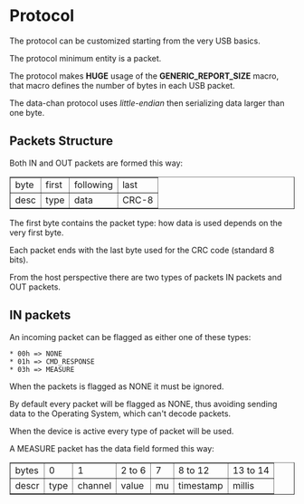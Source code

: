 # Protocol

The protocol can be customized starting from the very USB basics.

The protocol minimum entity is a packet.

The protocol makes __HUGE__ usage of the __GENERIC_REPORT_SIZE__ macro,
that macro defines the number of bytes in each USB packet.

The data-chan protocol uses *little-endian* then serializing data larger than one byte.


## Packets Structure

Both IN and OUT packets are formed this way:

<table border="1">
	<tr>
		<td>byte</td>
		<td>first</td>
		<td>following</td>
		<td>last</td>
	</tr>
	<tr>
		<td>desc</td>
		<td>type</td>
		<td>data</td>
		<td>CRC-8</td>
	</tr>
</table>

The first byte contains the packet type: how data is used depends on the very first byte.

Each packet ends with the last byte used for the CRC code (standard 8 bits).

From the host perspective there are two types of packets IN packets and OUT packets.


## IN packets

An incoming packet can be flagged as either one of these types:
    
    * 00h => NONE
	* 01h => CMD_RESPONSE
	* 03h => MEASURE
	
When the packets is flagged as NONE it must be ignored.

By default every packet will be flagged as NONE, thus avoiding sending data to the Operating System,
which can't decode packets.

When the device is active every type of packet will be used.

A MEASURE packet has the data field formed this way:

<table border="1">
	<tr>
		<td>bytes</td>
		<td>0</td>
		<td>1</td>
		<td>2 to 6</td>
		<td>7</td>
		<td>8 to 12</td>
		<td>13 to 14</td>
	</tr>
	<tr>
		<td>descr</td>
		<td>type</td>
		<td>channel</td>
		<td>value</td>
		<td>mu</td>
		<td>timestamp</td>
		<td>millis</td>
	</tr>
</table>

